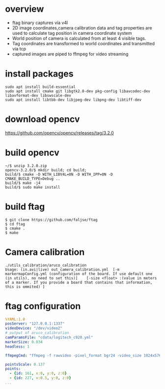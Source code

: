 # overview
* ftag binary captures via v4l
* 2D image coordinates,camera calibration data and tag properties are used to calculate tag position in camera coordinate system
* World position of camera is calculated from at least 4 visible tags.
* Tag coordinates are transformed to world coordinates and transmitted via tcp
* captured images are piped to ffmpeg for video streaming

# install packages
```
sudo apt install build-essential
sudo apt install cmake git libgtk2.0-dev pkg-config libavcodec-dev libavformat-dev libswscale-dev
sudo apt install libtbb-dev libjpeg-dev libpng-dev libtiff-dev
```

# download opencv
https://github.com/opencv/opencv/releases/tag/3.2.0

# build opencv
```
~/$ unzip 3.2.0.zip
opencv-3.2.0/$ mkdir build; cd build;
build/$ cmake -D WITH_LIBV4L=ON -D WITH_IPP=ON -D CMAKE_BUILD_TYPE=Debug ..
build/$ make -j4
build/$ sudo make install
```

# build ftag
```
$ git clone https://github.com/faljse/ftag
$ cd ftag
$ cmake .
$ make
```

# Camera calibration
```
./utils_calibration/aruco_calibration
Usage: (in.avi|live) out_camera_calibration.yml  [-m markermapConfig.yml (configuration of the board. If use default one (in utils), no need to set this)]    [-size <float> :(value in meters of a marker. If you provide a board that contains that information, this is ommited) ]
```

# ftag configuration
```yml
%YAML:1.0
posServer: "127.0.0.1:1337"
videoDevice: "/dev/video2"
# output of aruco_calibration
camParamsFile: "cdata/logitech_c920.yml" 
markerSize: 0.034
headless: 1

ffmpegCmd: "ffmpeg -f rawvideo -pixel_format bgr24 -video_size 1024x576 -framerate 30 -i pipe:0 -f mpegts -c:v mpeg1video -c:a none -b:v 1000k -bf 0 http://localhost:8080/stream/input/3"

pointsScale: 0.137
points:
  - {id: 161, x:0, y:0, z:0}
  - {id: 227, x:0.5, y:0, z:0}
...
```
